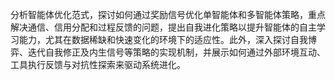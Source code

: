 分析智能体优化范式，探讨如何通过奖励信号优化单智能体和多智能体策略，重点解决通信、信用分配和过程反馈的问题，提出自我进化策略以提升智能体的自主学习能力，尤其在数据稀缺和快速变化的环境下的适应性。此外，深入探讨自我博弈、迭代自我修正及内生信号等策略的实现机制，并展示如何通过外部环境互动、工具执行反馈与对抗性探索来驱动系统进化。